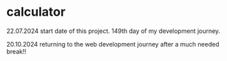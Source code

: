 # calculator

22.07.2024 start date of this project. 
149th day of my development journey.

20.10.2024
returning to the web development journey after 
a much needed break!!